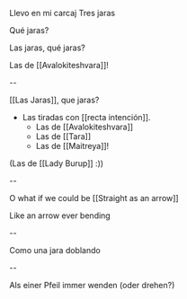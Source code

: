 Llevo en mi carcaj
Tres jaras

Qué jaras?

Las jaras,
    qué jaras?

Las de [[Avalokiteshvara]]!

--

[[Las Jaras]], que jaras?

- Las tiradas con [[recta intención]].
  - Las de [[Avalokiteshvara]]
  - Las de [[Tara]]
  - Las de [[Maitreya]]!

(Las de [[Lady Burup]] :))

--

O what if we could be
[[Straight as an arrow]]

Like an arrow
ever bending

--

Como una jara
doblando

--

Als einer Pfeil
immer wenden (oder drehen?)
